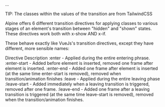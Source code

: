 <div
    x-show="open"
    x-transition:enter="transition ease-out duration-300"
    x-transition:enter-start="opacity-0 transform scale-90"
    x-transition:enter-end="opacity-100 transform scale-100"
    x-transition:leave="transition ease-in duration-300"
    x-transition:leave-start="opacity-100 transform scale-100"
    x-transition:leave-end="opacity-0 transform scale-90"
>...</div>

TIP: The classes within the values of the transition are from TailwindCSS

Alpine offers 6 different transition directives for applying classes to various stages of an element's transition between "hidden" and "shown" states. These directives work both with x-show AND x-if.

These behave exactly like VueJs's transition directives, except they have different, more sensible names:

Directive Description
:enter - Applied during the entire entering phrase.
:enter-start - Added before element is inserted, removed one frame after element is inserted.
:enter-end - Added one frame after element is inserted (at the same time enter-start is removed), removed when transition/animation finishes
:leave - Applied during the entire leaving phase
:leave-start - Added immediately when a leaving transition is triggered, removed after one frame.
:leave-end - Added one frame after a leaving transition is triggered (at the same time leave-start is removed), removed when the transition/animation finishes.
